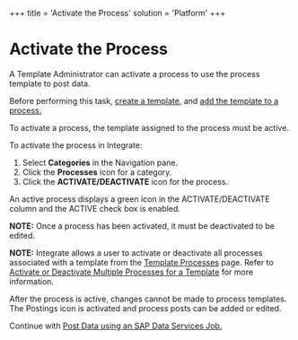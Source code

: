 +++
title = 'Activate the Process'
solution = 'Platform'
+++

# Activate the Process

A Template Administrator can activate a process to use the process
template to post data.

Before performing this task, [create a
template](Create_an_SAP_Data_Services_Job_template.htm), and [add the
template to a process.](Add_the_Template_to_a_Process_DSJob.htm)

To activate a process, the template assigned to the process must be
active.

To activate the process in Integrate:

1.  Select **Categories** in the Navigation pane.
2.  Click the **Processes** icon for a category.
3.  Click the **ACTIVATE/DEACTIVATE** icon for the process.

An active process displays a green icon in the ACTIVATE/DEACTIVATE
column and the ACTIVE check box is enabled.

<span style="font-weight: bold;">NOTE:</span> Once a process has been
activated, it must be deactivated to be edited.

<span style="font-weight: bold;">NOTE:</span> Integrate allows a user to
activate or deactivate all processes associated with a template from the
[Template Processes](../Page_Desc/Template_Processes.htm) page. Refer to
[Activate or Deactivate Multiple Processes for a
Template](ActivateDeactivateMultProc.htm) for more information.

After the process is active, changes cannot be made to process
templates. The Postings icon is activated and process posts can be added
or edited.

Continue with [Post Data using an SAP Data Services
Job.](Post_Data_Using_an_SAP_Data_Services_Job.htm)
